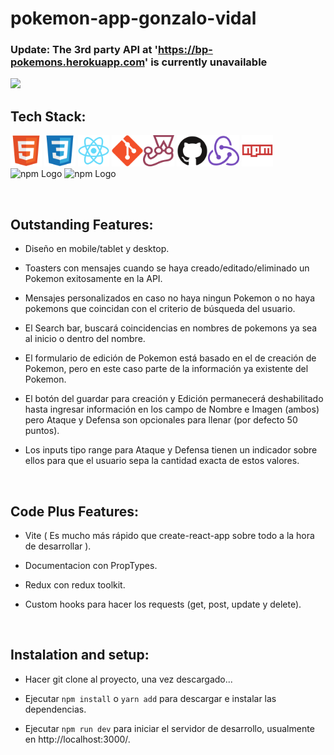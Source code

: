 # pokemon-app-gonzalo-vidal 
### Update: The 3rd party API at 'https://bp-pokemons.herokuapp.com' is currently unavailable

<a href="https://www.gonzalovidal.dev/pokeCRUD/">
  <img src="https://i.postimg.cc/JhJ6YmWd/crud-pokemon.gif">
</a> 

## Tech Stack:

<img src="https://github.com/devicons/devicon/blob/master/icons/html5/html5-original.svg" alt="html5 Logo" width="50" height="50"/> <img src="https://github.com/devicons/devicon/blob/master/icons/css3/css3-original.svg" alt="css3 Logo" width="50" height="50"/>
<img src="https://github.com/devicons/devicon/blob/master/icons/react/react-original.svg" alt="react Logo" width="50" height="50"/>
<img src="https://github.com/devicons/devicon/blob/master/icons/git/git-original.svg" alt="git Logo" width="50" height="50"/><img src="https://raw.githubusercontent.com/devicons/devicon/1119b9f84c0290e0f0b38982099a2bd027a48bf1/icons/jest/jest-plain.svg" alt="git Logo" width="50" height="50"/>
<img src="https://github.com/devicons/devicon/blob/master/icons/github/github-original.svg" alt="github Logo" width="50" height="50"/><img src="https://raw.githubusercontent.com/devicons/devicon/1119b9f84c0290e0f0b38982099a2bd027a48bf1/icons/redux/redux-original.svg" alt="github Logo" width="50" height="50"/>
<img src="https://github.com/devicons/devicon/blob/master/icons/npm/npm-original-wordmark.svg" alt="npm Logo" width="50" height="50"/>
<img src="https://www.svgrepo.com/show/374167/vite.svg" alt="npm Logo" width="50" height="50"/>
<img src="https://cdn.worldvectorlogo.com/logos/prettier-1.svg" alt="npm Logo" width="50" height="50"/>

<br />

## Outstanding Features: 

- Diseño en mobile/tablet y desktop.

- Toasters con mensajes cuando se haya creado/editado/eliminado un Pokemon exitosamente en la API.

- Mensajes personalizados en caso no haya ningun Pokemon o no haya pokemons que coincidan con el criterio de búsqueda del usuario.

- El Search bar, buscará coincidencias en nombres de pokemons ya sea al inicio o dentro del nombre.

- El formulario de edición de Pokemon está basado en el de creación de Pokemon, pero en este caso parte de la información ya existente del Pokemon.

- El botón del guardar para creación y Edición permanecerá deshabilitado hasta ingresar información en los campo de Nombre e Imagen (ambos) pero Ataque y Defensa son opcionales para llenar (por defecto 50 puntos).

- Los inputs tipo range para Ataque y Defensa tienen un indicador sobre ellos para que el usuario sepa la cantidad exacta de estos valores.

<br />

## Code Plus Features:

- Vite ( Es mucho más rápido que create-react-app sobre todo a la hora de desarrollar ).

- Documentacion con PropTypes.

- Redux con redux toolkit.

- Custom hooks para hacer los requests (get, post, update y delete).

<br />

## Instalation and setup:

- Hacer git clone al proyecto, una vez descargado...

- Ejecutar `npm install` o `yarn add` para descargar e instalar las dependencias.

- Ejecutar `npm run dev` para iniciar el servidor de desarrollo, usualmente en http://localhost:3000/.

